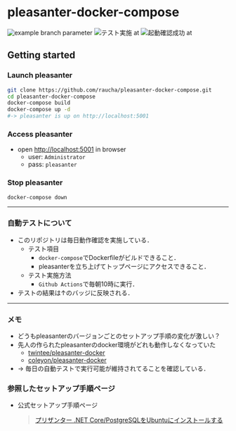# pleasanter-docker-compose

![example branch parameter](https://github.com/raucha/pleasanter-docker-compose/actions/workflows/build-and-connection-test.yml/badge.svg)
![テスト実施 at](https://byob.yarr.is/raucha/pleasanter-docker-compose/time)
![起動確認成功 at](https://byob.yarr.is/raucha/pleasanter-docker-compose/suc_time)

## Getting started

### Launch pleasanter

```bash
git clone https://github.com/raucha/pleasanter-docker-compose.git
cd pleasanter-docker-compose
docker-compose build
docker-compose up -d
#-> pleasanter is up on http://localhost:5001
```

### Access pleasanter

- open [http://localhost:5001](http://localhost:5001) in browser
  - user: `Administrator`
  - pass: `pleasanter`

### Stop pleasanter

```bash
docker-compose down
```


---

### 自動テストについて

- このリポジトリは毎日動作確認を実施している．
  - テスト項目
    - `docker-compose`でDockerfileがビルドできること．
    - pleasanterを立ち上げてトップページにアクセスできること．
  - テスト実施方法
    - `Github Actions`で毎朝10時に実行．
- テストの結果は↑のバッジに反映される．

---

### メモ

- どうもpleasanterのバージョンごとのセットアップ手順の変化が激しい？
- 先人の作られたpleasanterのdocker環境がどれも動作しなくなっていた
  - [twintee/pleasanter-docker](https://github.com/twintee/pleasanter-docker)
  - [coleyon/pleasanter-docker](https://github.com/coleyon/pleasanter-docker)
- → 毎日の自動テストで実行可能が維持されてることを確認している．


### 参照したセットアップ手順ページ

- 公式セットアップ手順ページ
  > [プリザンター .NET Core/PostgreSQLをUbuntuにインストールする](https://pleasanter.org/manual/install-ubuntu-postgresql)
